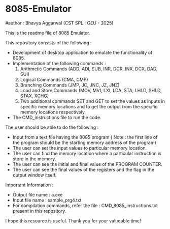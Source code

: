# 8085-Emulator

#author : Bhavya Aggarwal (CST SPL : GEU - 2025)

This is the readme file of 8085 Emulator.

This repository consists of the following :
- Development of desktop application to emulate the functionality of 8085.
- Implementation of the following commands :
   1. Arithmetic Commands (ADD, ADI, SUB, INR, DCR, INX, DCX, DAD, SUI)
   2. Logical Commands (CMA, CMP)
   3. Branching Commands (JMP, JC, JNC, JZ, JNZ)
   4. Load and Store Commands (MOV, MVI, LXI, LDA, STA, LHLD, SHLD, STAX, XCHG)
   5. Two additional commands SET and GET to set the values as inputs in specific memory locations and to get the output from the specific memory locations respectively.
- The CMD_instructions file to run the code.

The user should be able to do the following :
- Input from a text file having the 8085 program ( Note : the first line of the program should be the starting memory address of the program)
- The user can set the input values to particular memory location.
- The user can find the memory location where a particular instruction is store in the memory.
- The user can see the initial and final value of the PROGRAM COUNTER.
- The user can see the final values of the registers and the flag in the output window itself.

Important Information : 

- Output file name : a.exe
- Input file name : sample_prg4.txt
- For compilation commands, refer the file : CMD_8085_instructions.txt present in this repository.


I hope this resource is useful.
Thank you for your valueable time!
